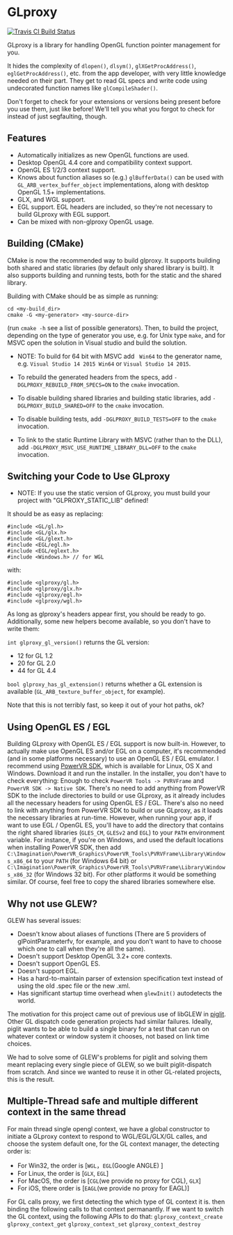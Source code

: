 GLproxy
==========
[![Travis CI Build Status](https://travis-ci.org/glproxy/glproxy.svg?branch=master)](https://travis-ci.org/glproxy/glproxy/builds)


GLproxy is a library for handling OpenGL function pointer management for
you.

It hides the complexity of `dlopen()`, `dlsym()`,
`glXGetProcAddress()`, `eglGetProcAddress()`, etc. from the
app developer, with very little knowledge needed on their part.  They
get to read GL specs and write code using undecorated function names
like `glCompileShader()`.

Don't forget to check for your extensions or versions being present
before you use them, just like before!  We'll tell you what you forgot
to check for instead of just segfaulting, though.

Features
--------

* Automatically initializes as new OpenGL functions are used.
* Desktop OpenGL 4.4 core and compatibility context support.
* OpenGL ES 1/2/3 context support.
* Knows about function aliases so (e.g.) `glBufferData()` can be
  used with `GL_ARB_vertex_buffer_object` implementations, along
  with desktop OpenGL 1.5+ implementations.
* GLX, and WGL support.
* EGL support. EGL headers are included, so they're not necessary to build GLproxy
  with EGL support.
* Can be mixed with non-glproxy OpenGL usage.

Building (CMake)
-----------------

CMake is now the recommended way to build glproxy. It supports building both
shared and static libraries (by default only shared library is built). It also
supports building and running tests, both for the static and the shared library.

Building with CMake should be as simple as running:

    cd <my-build_dir>
    cmake -G <my-generator> <my-source-dir>

(run `cmake -h` see a list of possible generators). Then, to build the project,
depending on the type of generator you use, e.g. for Unix type `make`, and for
MSVC open the solution in Visual studio and build the solution.

* NOTE: To build for 64 bit with MSVC add ` Win64` to the generator name, e.g.
  `Visual Studio 14 2015 Win64` or `Visual Studio 14 2015`.

* To rebuild the generated headers from the specs, add
`-DGLPROXY_REBUILD_FROM_SPECS=ON` to the `cmake` invocation.

* To disable building shared libraries and building static libraries, add
`-DGLPROXY_BUILD_SHARED=OFF` to the `cmake` invocation.

* To disable building tests, add
`-DGLPROXY_BUILD_TESTS=OFF` to the `cmake` invocation.

* To link to the static Runtime Library with MSVC (rather than to the DLL), add
`-DGLPROXY_MSVC_USE_RUNTIME_LIBRARY_DLL=OFF` to the `cmake` invocation.

Switching your Code to Use GLproxy
---------------------------------

* NOTE: If you use the static version of GLproxy, you must build your project with
  "GLPROXY_STATIC_LIB" defined!

It should be as easy as replacing:

    #include <GL/gl.h>
    #include <GL/glx.h>
    #include <GL/glext.h>
    #include <EGL/egl.h>
    #include <EGL/eglext.h>
    #include <Windows.h> // for WGL

with:

    #include <glproxy/gl.h>
    #include <glproxy/glx.h>
    #include <glproxy/egl.h>
    #include <glproxy/wgl.h>

As long as glproxy's headers appear first, you should be ready to go.
Additionally, some new helpers become available, so you don't have to
write them:

`int glproxy_gl_version()` returns the GL version:

* 12 for GL 1.2
* 20 for GL 2.0
* 44 for GL 4.4

`bool glproxy_has_gl_extension()` returns whether a GL extension is
available (`GL_ARB_texture_buffer_object`, for example).

Note that this is not terribly fast, so keep it out of your hot paths,
ok?

Using OpenGL ES / EGL
----------------------

Building GLproxy with OpenGL ES / EGL support is now built-in. However, to
actually make use OpenGL ES and/or EGL on a computer, it's recommended (and in
some platforms necessary) to use an OpenGL ES / EGL emulator. I recommend using
[PowerVR SDK](http://community.imgtec.com/developers/powervr/graphics-sdk/),
which is available for Linux, OS X and Windows. Download it and run the
installer. In the installer, you don't have to check everything: Enough to check
`PowerVR Tools -> PVRVFrame` and `PowerVR SDK -> Native SDK`. There's no need to
add anything from PowerVR SDK to the include directories to build or use GLproxy,
as it already includes all the necessary headers for using OpenGL ES / EGL.
There's also no need to link with anything from PowerVR SDK to build or use
GLproxy, as it loads the necessary libraries at run-time. However, when running
your app, if want to use EGL / OpenGL ES, you'll have to add the directory that
contains the right shared libraries (`GLES_CM`, `GLESv2` and `EGL`) to your
`PATH` environment variable. For instance, if you're on Windows, and used the
default locations when installing PowerVR SDK, then add
`C:\Imagination\PowerVR_Graphics\PowerVR_Tools\PVRVFrame\Library\Windows_x86_64`
to your `PATH` (for Windows 64 bit) or
`C:\Imagination\PowerVR_Graphics\PowerVR_Tools\PVRVFrame\Library\Windows_x86_32`
(for Windows 32 bit). For other platforms it would be something similar. Of
course, feel free to copy the shared libraries somewhere else.

Why not use GLEW?
--------------------

GLEW has several issues:

* Doesn't know about aliases of functions (There are 5 providers of
  glPointParameterfv, for example, and you don't want to have to
  choose which one to call when they're all the same).
* Doesn't support Desktop OpenGL 3.2+ core contexts.
* Doesn't support OpenGL ES.
* Doesn't support EGL.
* Has a hard-to-maintain parser of extension specification text
  instead of using the old .spec file or the new .xml.
* Has significant startup time overhead when `glewInit()`
  autodetects the world.

The motivation for this project came out of previous use of libGLEW in
[piglit](http://piglit.freedesktop.org/).  Other GL dispatch code
generation projects had similar failures.  Ideally, piglit wants to be
able to build a single binary for a test that can run on whatever
context or window system it chooses, not based on link time choices.

We had to solve some of GLEW's problems for piglit and solving them
meant replacing every single piece of GLEW, so we built
piglit-dispatch from scratch.  And since we wanted to reuse it in
other GL-related projects, this is the result.

Multiple-Thread safe and multiple different context in the same thread
---------------
For main thread single opengl context, we have a global constructor to
initiate a GLproxy context to respond to WGL/EGL/GLX/GL calles, and choose
the system default one, for the GL context manager, the detecting order is:
* For Win32, the order is [`WGL`，`EGL`(Google ANGLE) ]
* For Linux, the order is [`GLX`, `EGL`]
* For MacOS, the order is [`CGL`(we provide no proxy for CGL), `GLX`]
* For iOS, there order is [`EAGL`(we provide no proxy for EAGL)]

For GL calls proxy, we first detecting the which type of GL context it is.
then binding the following calls to that context permanantly.
If we want to switch the GL context, using the following APIs to do that:
`glproxy_context_create`
`glproxy_context_get`
`glproxy_context_set`
`glproxy_context_destroy`

